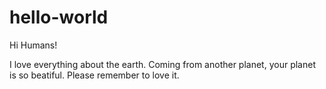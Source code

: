 # hello-world
Hi Humans!

I love everything about the earth. Coming from another planet, your planet is so beatiful.
Please remember to love it. 
